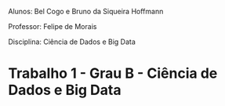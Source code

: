 Alunos: Bel Cogo e Bruno da Siqueira Hoffmann

Professor: Felipe de Morais

Disciplina: Ciência de Dados e Big Data

# Trabalho 1 - Grau B - Ciência de Dados e Big Data

